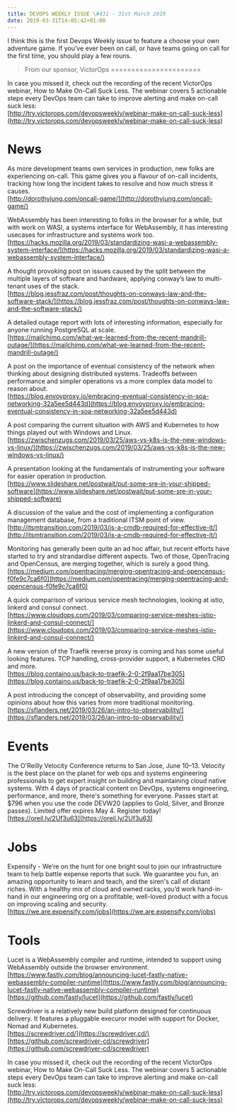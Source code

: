 ```yaml
---
title: DEVOPS WEEKLY ISSUE \#431 - 31st March 2019 
date: 2019-03-31T14:05:42+01:00
---
```


I think this is the first Devops Weekly issue to feature a choose your own adventure game. If you’ve ever been on call, or have teams going on call for the first time, you should play a few rouns.


>From our sponsor, VictorOps
======================

In case you missed it, check out the recording of the recent VictorOps webinar, How to Make On-Call Suck Less. The webinar covers 5 actionable steps every DevOps team can take to improve alerting and make on-call suck less:
<br>[http://try.victorops.com/devopsweekly/webinar-make-on-call-suck-less](http://try.victorops.com/devopsweekly/webinar-make-on-call-suck-less)


News
====

As more development teams own services in production, new folks are experiencing on-call. This game gives you a flavour of on-call incidents, tracking how long the incident takes to resolve and how much stress it causes.
<br>[http://dorothyjung.com/oncall-game/](http://dorothyjung.com/oncall-game/)


WebAssembly has been interesting to folks in the browser for a while, but with work on WASI, a systems interface for WebAssembly, it has interesting usecases for infrastructure and systems work too.
<br>[https://hacks.mozilla.org/2019/03/standardizing-wasi-a-webassembly-system-interface/](https://hacks.mozilla.org/2019/03/standardizing-wasi-a-webassembly-system-interface/)


A thought provoking post on issues caused by the split between the multiple layers of software and hardware, applying conway’s law to multi-tenant uses of the stack.
<br>[https://blog.jessfraz.com/post/thoughts-on-conways-law-and-the-software-stack/](https://blog.jessfraz.com/post/thoughts-on-conways-law-and-the-software-stack/)


A detailed outage report with lots of interesting information, especially for anyone running PostgreSQL at scale.
<br>[https://mailchimp.com/what-we-learned-from-the-recent-mandrill-outage/](https://mailchimp.com/what-we-learned-from-the-recent-mandrill-outage/)


A post on the importance of eventual consistency of the network when thinking about designing distributed systems. Tradeoffs between performance and simpler operations vs a more complex data model to reason about.
<br>[https://blog.envoyproxy.io/embracing-eventual-consistency-in-soa-networking-32a5ee5d443d](https://blog.envoyproxy.io/embracing-eventual-consistency-in-soa-networking-32a5ee5d443d)


A post comparing the current situation with AWS and Kubernetes to how things played out with Windows and Linux.
<br>[https://zwischenzugs.com/2019/03/25/aws-vs-k8s-is-the-new-windows-vs-linux/](https://zwischenzugs.com/2019/03/25/aws-vs-k8s-is-the-new-windows-vs-linux/)


A presentation looking at the fundamentals of instrumenting your software for easier operation in production.
<br>[https://www.slideshare.net/postwait/put-some-sre-in-your-shipped-software](https://www.slideshare.net/postwait/put-some-sre-in-your-shipped-software)


A discussion of the value and the cost of implementing a configuration management database, from a traditional ITSM point of view.
<br>[http://itsmtransition.com/2019/03/is-a-cmdb-required-for-effective-it/](http://itsmtransition.com/2019/03/is-a-cmdb-required-for-effective-it/)


Monitoring has generally been quite an ad hoc affair, but recent efforts have started to try and strandardise different aspects. Two of those, OpenTracing and OpenCensus, are merging together, which is surely a good thing.
<br>[https://medium.com/opentracing/merging-opentracing-and-opencensus-f0fe9c7ca6f0](https://medium.com/opentracing/merging-opentracing-and-opencensus-f0fe9c7ca6f0)


A quick comparison of various service mesh technologies, looking at istio, linkerd and consul connect.
<br>[https://www.cloudops.com/2019/03/comparing-service-meshes-istio-linkerd-and-consul-connect/](https://www.cloudops.com/2019/03/comparing-service-meshes-istio-linkerd-and-consul-connect/)


A new version of the Traefik reverse proxy is coming and has some useful looking features. TCP handling, cross-provider support, a Kubernetes CRD and more.
<br>[https://blog.containo.us/back-to-traefik-2-0-2f9aa17be305](https://blog.containo.us/back-to-traefik-2-0-2f9aa17be305)


A post introducing the concept of observability, and providing some opinions about how this varies from more traditional monitoring.
<br>[https://sflanders.net/2019/03/26/an-intro-to-observability/](https://sflanders.net/2019/03/26/an-intro-to-observability/)


Events
======

The O'Reilly Velocity Conference returns to San Jose, June 10–13. Velocity is the best place on the planet for web ops and systems engineering professionals to get expert insight on building and maintaining cloud native systems. With 4 days of practical content on DevOps, systems engineering, performance, and more, there's something for everyone. Passes start at $796 when you use the code DEVW20 (applies to Gold, Silver, and Bronze passes). Limited offer expires May 4. Register today!
<br>[https://oreil.ly/2Uf3u63](https://oreil.ly/2Uf3u63)


Jobs
====

Expensify - We’re on the hunt for one bright soul to join our infrastructure team to help battle expense reports that suck. We guarantee you fun, an amazing opportunity to learn and teach, and the siren's call of distant riches. With a healthy mix of cloud and owned racks, you’d work hand-in-hand in our engineering org on a profitable, well-loved product with a focus on improving scaling and security.
<br>[https://we.are.expensify.com/jobs](https://we.are.expensify.com/jobs)


Tools
====

Lucet is a WebAssembly compiler and runtime, intended to support using WebAssembly outside the browser environment.
<br>[https://www.fastly.com/blog/announcing-lucet-fastly-native-webassembly-compiler-runtime](https://www.fastly.com/blog/announcing-lucet-fastly-native-webassembly-compiler-runtime)
<br>[https://github.com/fastly/lucet](https://github.com/fastly/lucet)


Screwdriver is a relatively new build platform designed for continuous delivery. It features a pluggable execuror model with support for Docker, Nomad and Kubernetes.
<br>[https://screwdriver.cd/](https://screwdriver.cd/)
<br>[https://github.com/screwdriver-cd/screwdriver](https://github.com/screwdriver-cd/screwdriver)



In case you missed it, check out the recording of the recent VictorOps webinar, How to Make On-Call Suck Less. The webinar covers 5 actionable steps every DevOps team can take to improve alerting and make on-call suck less:
<br>[http://try.victorops.com/devopsweekly/webinar-make-on-call-suck-less](http://try.victorops.com/devopsweekly/webinar-make-on-call-suck-less)



